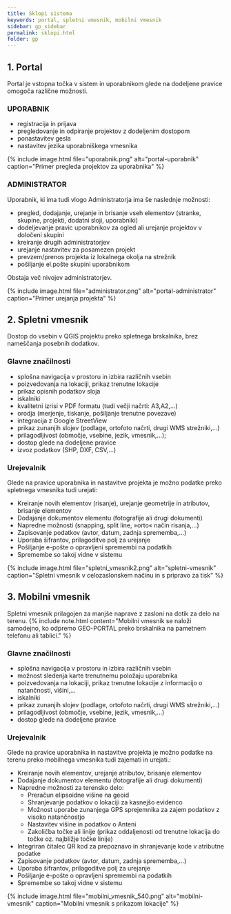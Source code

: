 ```yaml
---
title: Sklopi sistema
keywords: portal, spletni vmesnik, mobilni vmesnik
sidebar: gp_sidebar
permalink: sklopi.html
folder: gp
---
```


## 1. Portal

Portal je vstopna točka v sistem in uporabnikom glede na dodeljene pravice omogoča različne možnosti.

### UPORABNIK
- registracija in prijava
- pregledovanje in odpiranje projektov z dodeljenim dostopom
- ponastavitev gesla
- nastavitev jezika uporabniškega vmesnika

{% include image.html file="uporabnik.png" alt="portal-uporabnik" caption="Primer pregleda projektov za uporabnika" %}

### ADMINISTRATOR
Uporabnik, ki ima tudi vlogo Administratorja ima še naslednje možnosti:
- pregled, dodajanje, urejanje in brisanje vseh elementov (stranke, skupine, projekti, dodatni sloji, uporabniki)
- dodeljevanje pravic uporabnikov za ogled ali urejanje projektov v določeni skupini
- kreiranje drugih administratorjev
- urejanje nastavitev za posamezen projekt
- prevzem/prenos projekta iz lokalnega okolja na strežnik
- pošiljanje el.pošte skupini uporabnikom

Obstaja več nivojev administratorjev.

{% include image.html file="administrator.png" alt="portal-administrator" caption="Primer urejanja projekta" %}

## 2. Spletni vmesnik

Dostop do vsebin v QGIS projektu preko spletnega brskalnika, brez nameščanja posebnih dodatkov.

### Glavne značilnosti
- splošna navigacija v prostoru in izbira različnih vsebin
- poizvedovanja na lokaciji, prikaz trenutne lokacije
- prikaz opisnih podatkov sloja
- iskalniki
- kvalitetni izrisi v PDF formatu (tudi večji načrti: A3,A2,...)
- orodja (merjenje, tiskanje, pošiljanje trenutne povezave)
- integracija z Google StreetView
- prikaz zunanjih slojev (podlage, ortofoto načrti, drugi WMS strežniki,…)
- prilagodljivost (območje, vsebine, jezik, vmesnik,...);
- dostop glede na dodeljene pravice
- izvoz podatkov (SHP, DXF, CSV,…)

### Urejevalnik
Glede na pravice uporabnika in nastavitve projekta je možno podatke preko spletnega vmesnika tudi urejati:
- Kreiranje novih elementov (risanje), urejanje geometrije  in atributov, brisanje elementov
- Dodajanje dokumentov elementu (fotografije ali drugi dokumenti)
- Napredne možnosti (snapping, split line, »orto« način risanja,…)
- Zapisovanje podatkov (avtor, datum, zadnja sprememba,…)
- Uporaba šifrantov, prilagoditve polj za urejanje
- Pošiljanje e-pošte o opravljeni spremembi na podatkih
- Spremembe so takoj vidne v sistemu

{% include image.html file="spletni_vmesnik2.png" alt="spletni-vmesnik" caption="Spletni vmesnik v celozaslonskem načinu in s pripravo za tisk" %}

## 3. Mobilni vmesnik

Spletni vmesnik prilagojen za manjše naprave z zasloni na dotik za delo na terenu.
{% include note.html content="Mobilni vmesnik se naloži samodejno, ko odpremo GEO-PORTAL preko brskalnika na pametnem telefonu ali tablici." %}

### Glavne značilnosti
- splošna navigacija v prostoru in izbira različnih vsebin
- možnost sledenja karte trenutnemu položaju uporabnika
- poizvedovanja na lokaciji, prikaz trenutne lokacije z informacijo o natančnosti, višini,…
- iskalniki
- prikaz zunanjih slojev (podlage, ortofoto načrti, drugi WMS strežniki,…)
- prilagodljivost (območje, vsebine, jezik, vmesnik,...)
- dostop glede na dodeljene pravice

### Urejevalnik
Glede na pravice uporabnika in nastavitve projekta je možno podatke na terenu preko mobilnega vmesnika tudi zajemati in urejati.:
- Kreiranje novih elementov, urejanje atributov, brisanje elementov
- Dodajanje dokumentov elementu (fotografije ali drugi dokumenti)
- Napredne možnosti za terensko delo:
    - Preračun elipsoidne višine na geoid
    - Shranjevanje podatkov o lokaciji za kasnejšo evidenco
    - Možnost uporabe zunanjega GPS sprejemnika za zajem podatkov z visoko natančnostjo
    - Nastavitev višine in podatkov o Anteni
    - Zakoličba točke ali linije (prikaz oddaljenosti od trenutne lokacija do točke oz. najbližje točke linije)
- Integriran čitalec QR kod za prepoznavo in shranjevanje kode v atributne podatke
- Zapisovanje podatkov (avtor, datum, zadnja sprememba,…)
- Uporaba šifrantov, prilagoditve polj za urejanje
- Pošiljanje e-pošte o opravljeni spremembi na podatkih
- Spremembe so takoj vidne v sistemu

{% include image.html file="mobilni_vmesnik_540.png" alt="mobilni-vmesnik" caption="Mobilni vmesnik s prikazom lokacije" %}
